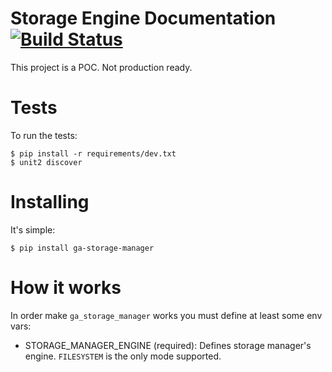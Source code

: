 # Storage Engine Documentation [![Build Status](https://travis-ci.org/geraldoandradee/ga-storage-manager.svg?branch=master)](https://travis-ci.org/geraldoandradee/ga-storage-manager)

This project is a POC. Not production ready.


# Tests
    
To run the tests:
    
    $ pip install -r requirements/dev.txt
    $ unit2 discover


# Installing 

It's simple:
    
    $ pip install ga-storage-manager



# How it works

In order make `ga_storage_manager` works you must define at least some env vars:

* STORAGE_MANAGER_ENGINE (required): Defines storage manager's engine. `FILESYSTEM` is the only mode supported.